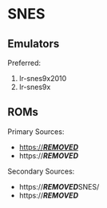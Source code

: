 # SNES

## Emulators

Preferred:

1. lr-snes9x2010
2. lr-snes9x

## ROMs

Primary Sources:

* [https://***REMOVED***](https://***REMOVED***)
* https://***REMOVED***

Secondary Sources:

* https://***REMOVED***SNES/
* https://***REMOVED***
